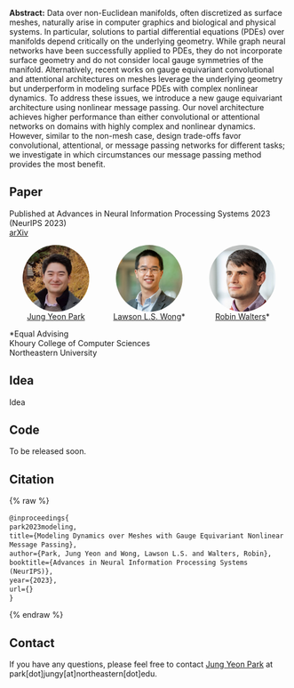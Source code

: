 **Abstract:** Data over non-Euclidean manifolds, often discretized as surface meshes, naturally arise in computer graphics and biological and physical systems. In particular, solutions to partial differential equations (PDEs) over manifolds depend critically on the underlying geometry. While graph neural networks have been successfully applied to PDEs, they do not incorporate surface geometry and do not consider local gauge symmetries of the manifold. Alternatively, recent works on gauge equivariant convolutional and attentional architectures on meshes leverage the underlying geometry but underperform in modeling surface PDEs with complex nonlinear dynamics. To address these issues, we introduce a new gauge equivariant architecture using nonlinear message passing. Our novel architecture achieves higher performance than either convolutional or attentional networks on domains with highly complex and nonlinear dynamics. However, similar to the non-mesh case, design trade-offs favor convolutional, attentional, or message passing networks for different tasks; we investigate in which circumstances our message passing method provides the most benefit.

<style>
.column {
  float: left;
  width: 33.33%;
}
.row:after {
  content: "";
  display: table;
  clear: both;
}
.lc{
  float: left;
  width: 25%;
}
.caption {
    margin: 0;
    vertical-align: baseline;
    text-align: center;
}
img.rounded {
  object-fit: cover;
  border-radius: 50%;
  width: 120px; /* You can adjust this value depending on your layout needs */
  height: auto;
  aspect-ratio: 1/1;
  margin-left: auto;
  margin-right: auto;
  display: block;
}
.people_column {
  float: center;
  width: 340px;
}
</style>

## Paper
Published at Advances in Neural Information Processing Systems 2023 (NeurIPS 2023)  
[arXiv]()  

<div style="width:100%; display:flex">
  <div class="people_column">
    <img src="img/john.jpg" class="rounded">
    <p class="caption">
      <a href="https://jypark0.github.io">Jung Yeon Park</a>
    </p>
  </div>
  <div class="people_column">
    <img src="img/lsw.jpg" class="rounded">
    <p class="caption">
      <a href="https://www.ccs.neu.edu/home/lsw/">Lawson L.S. Wong</a>*
    </p>
  </div>
  <div class="people_column">
    <img src="img/robin.jpg" class="rounded">
    <p class="caption">
      <a href="https://www.khoury.northeastern.edu/people/robin-walters/">Robin Walters</a>*
    </p>
  </div>
</div>

*Equal Advising  
Khoury College of Computer Sciences  
Northeastern University

## Idea
Idea

## Code
To be released soon.

## Citation
{% raw %}
```
@inproceedings{
park2023modeling,
title={Modeling Dynamics over Meshes with Gauge Equivariant Nonlinear Message Passing},
author={Park, Jung Yeon and Wong, Lawson L.S. and Walters, Robin},
booktitle={Advances in Neural Information Processing Systems (NeurIPS)},
year={2023},
url={}
}
```
{% endraw %}

## Contact
If you have any questions, please feel free to contact [Jung Yeon Park](https://jypark0.github.io) at park[dot]jungy[at]northeastern[dot]edu.
